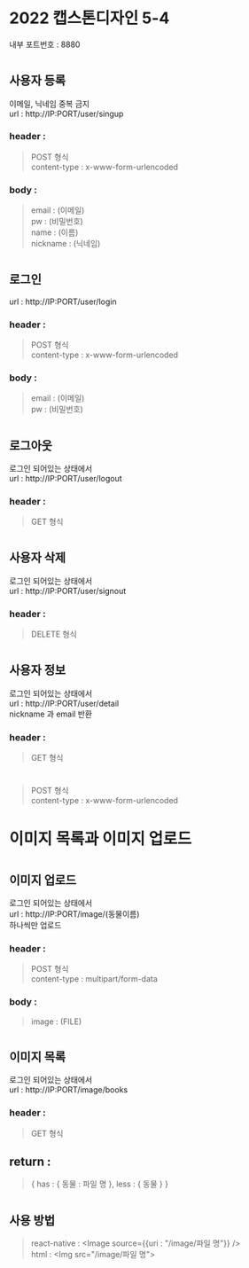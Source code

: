# 2022 캡스톤디자인 5-4
내부 포트번호 : 8880
#
## 사용자 등록
이메일, 닉네임 중복 금지  
url : http://IP:PORT/user/singup  
### header :
> POST 형식  
> content-type : x-www-form-urlencoded  
### body : 
> email : (이메일)  
> pw : (비밀번호)  
> name : (이름)  
> nickname : (닉네임)
#
## 로그인
url : http://IP:PORT/user/login  
### header :
> POST 형식  
> content-type : x-www-form-urlencoded  
### body :
> email : (이메일)  
> pw : (비밀번호)  
#
## 로그아웃
로그인 되어있는 상태에서  
url : http://IP:PORT/user/logout
### header : 
> GET 형식
#
## 사용자 삭제
로그인 되어있는 상태에서  
url : http://IP:PORT/user/signout
### header : 
> DELETE 형식
#
## 사용자 정보
로그인 되어있는 상태에서  
url : http://IP:PORT/user/detail  
nickname 과 email 반환
### header : 
> GET 형식
# 
> POST 형식  
> content-type : x-www-form-urlencoded  
# 
# 이미지 목록과 이미지 업로드
#
## 이미지 업로드
로그인 되어있는 상태에서  
url : http://IP:PORT/image/(동물이름)  
하나씩만 업로드  
### header : 
> POST 형식  
> content-type : multipart/form-data  
### body : 
> image : (FILE)  
#
## 이미지 목록
로그인 되어있는 상태에서  
url : http://IP:PORT/image/books  
### header :
> GET 형식
## return :
> { has : { 동물 : 파일 명 }, less : { 동물 } }
#
#
## 사용 방법
> react-native : <Image source={{uri : "/image/파일 명"}} />  
> html : \<Img src="/image/파일 명">